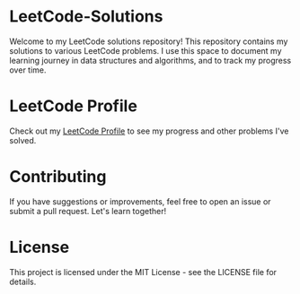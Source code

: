 # LeetCode-Solutions
Welcome to my LeetCode solutions repository! This repository contains my solutions to various LeetCode problems. I use this space to document my learning journey in data structures and algorithms, and to track my progress over time.

# LeetCode Profile
Check out my [LeetCode Profile](https://leetcode.com/u/arghyadutta2002/) to see my progress and other problems I've solved.

# Contributing
If you have suggestions or improvements, feel free to open an issue or submit a pull request. Let's learn together!

# License
This project is licensed under the MIT License - see the LICENSE file for details.
